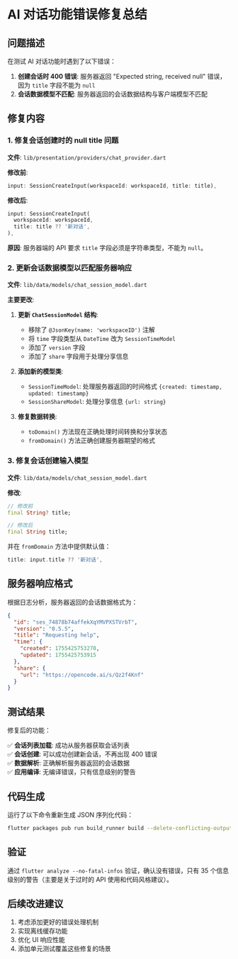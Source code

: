 # AI 对话功能错误修复总结

## 问题描述

在测试 AI 对话功能时遇到了以下错误：

1. **创建会话时 400 错误**: 服务器返回 "Expected string, received null" 错误，因为 `title` 字段不能为 `null`
2. **会话数据模型不匹配**: 服务器返回的会话数据结构与客户端模型不匹配

## 修复内容

### 1. 修复会话创建时的 null title 问题

**文件**: `lib/presentation/providers/chat_provider.dart`

**修改前**:
```dart
input: SessionCreateInput(workspaceId: workspaceId, title: title),
```

**修改后**:
```dart
input: SessionCreateInput(
  workspaceId: workspaceId, 
  title: title ?? '新对话',
),
```

**原因**: 服务器端的 API 要求 `title` 字段必须是字符串类型，不能为 `null`。

### 2. 更新会话数据模型以匹配服务器响应

**文件**: `lib/data/models/chat_session_model.dart`

**主要更改**:

1. **更新 `ChatSessionModel` 结构**:
   - 移除了 `@JsonKey(name: 'workspaceID')` 注解
   - 将 `time` 字段类型从 `DateTime` 改为 `SessionTimeModel`
   - 添加了 `version` 字段
   - 添加了 `share` 字段用于处理分享信息

2. **添加新的模型类**:
   - `SessionTimeModel`: 处理服务器返回的时间格式 `{created: timestamp, updated: timestamp}`
   - `SessionShareModel`: 处理分享信息 `{url: string}`

3. **修复数据转换**:
   - `toDomain()` 方法现在正确处理时间转换和分享状态
   - `fromDomain()` 方法正确创建服务器期望的格式

### 3. 修复会话创建输入模型

**文件**: `lib/data/models/chat_session_model.dart`

**修改**:
```dart
// 修改前
final String? title;

// 修改后  
final String title;
```

并在 `fromDomain` 方法中提供默认值：
```dart
title: input.title ?? '新对话',
```

## 服务器响应格式

根据日志分析，服务器返回的会话数据格式为：

```json
{
  "id": "ses_74878b74affekXqYMVPXSTVrbT",
  "version": "0.5.5", 
  "title": "Requesting help",
  "time": {
    "created": 1755425753270,
    "updated": 1755425753915
  },
  "share": {
    "url": "https://opencode.ai/s/Qz2f4Knf"
  }
}
```

## 测试结果

修复后的功能：

✅ **会话列表加载**: 成功从服务器获取会话列表  
✅ **会话创建**: 可以成功创建新会话，不再出现 400 错误  
✅ **数据解析**: 正确解析服务器返回的会话数据  
✅ **应用编译**: 无编译错误，只有信息级别的警告  

## 代码生成

运行了以下命令重新生成 JSON 序列化代码：

```bash
flutter packages pub run build_runner build --delete-conflicting-outputs
```

## 验证

通过 `flutter analyze --no-fatal-infos` 验证，确认没有错误，只有 35 个信息级别的警告（主要是关于过时的 API 使用和代码风格建议）。

## 后续改进建议

1. 考虑添加更好的错误处理机制
2. 实现离线缓存功能
3. 优化 UI 响应性能
4. 添加单元测试覆盖这些修复的场景
